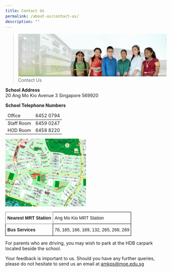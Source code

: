 ```yaml
---
title: Contact Us
permalink: /about-us/contact-us/
description: ""
---
```

>![](/images/About%20Us/banner2-with%20bg.jpg) 
>Contact Us
 
 
 **School Address**
 <br>20 Ang Mo Kio Avenue 3 Singapore 569920

**School Telephone Numbers**


<table>
<thead>
  <tr>
    <td>Office </td>
    <td>6452 0794</td>
  </tr>
</thead>
<tbody>
  <tr>
    <td>Staff Room</td>
    <td>6459 0247</td>
  </tr>
  <tr>
    <td>HOD Room</td>
    <td>6458 8220</td>
  </tr>
</tbody>
</table>

<img src="/images/About%20Us/AMKPS%20Map.png"  
     style="width:50%">
<center>
<style type="text/css">
.tg  {border-collapse:collapse;border-spacing:0;}
.tg td{border-color:black;border-style:solid;border-width:1px;font-family:Arial, sans-serif;font-size:14px;
  overflow:hidden;padding:10px 5px;word-break:normal;}
.tg th{border-color:black;border-style:solid;border-width:1px;font-family:Arial, sans-serif;font-size:14px;
  font-weight:normal;overflow:hidden;padding:10px 5px;word-break:normal;}
.tg .tg-1wig{font-weight:bold;text-align:left;vertical-align:top}
.tg .tg-fymr{border-color:inherit;font-weight:bold;text-align:left;vertical-align:top}
.tg .tg-0lax{text-align:left;vertical-align:top}
</style>
<table class="tg">
<thead>
  <tr>
    <th class="tg-fymr">Nearest MRT Station</th>
    <th class="tg-0lax">Ang Mo Kio MRT Station</th>
  </tr>
</thead>
<tbody>
  <tr>
    <td class="tg-1wig">Bus Services</td>
    <td class="tg-0lax">76, 165, 166, 169, 132, 265, 268, 269</td>
  </tr>
</tbody>
</table>
</center>

For parents who are driving, you may wish to park at the HDB carpark located beside the school.

Your feedback is important to us. Should you have any further queries, please do not hesitate to send us an email at
<a href="mailto:amkps@moe.edu.sg">amkps@moe.edu.sg</a>